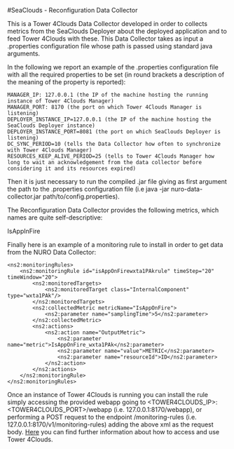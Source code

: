 #SeaClouds - Reconfiguration Data Collector

This is a Tower 4Clouds Data Collector developed in order to
collects metrics from the SeaClouds Deployer about the deployed application and to feed Tower 4Clouds with these.
This Data Collector takes as input a .properties configuration file whose path is passed using standard java arguments.

In the following we report an example of the .properties configuration file with all the required properties to be set (in round brackets a description of the meaning of the property is reported):

    MANAGER_IP: 127.0.0.1 (the IP of the machine hosting the running instance of Tower 4Clouds Manager)
    MANAGER_PORT: 8170 (the port on which Tower 4Clouds Manager is listening)
    DEPLOYER_INSTANCE_IP=127.0.0.1 (the IP of the machine hosting the SeaClouds Deployer instance)
    DEPLOYER_INSTANCE_PORT=8081 (the port on which SeaClouds Deployer is listening)
    DC_SYNC_PERIOD=10 (tells the Data Collector how often to synchronize with Tower 4Clouds Manager)
    RESOURCES_KEEP_ALIVE_PERIOD=25 (tells to Tower 4Clouds Manager how long to wait an acknowledgement from the data collector before considering it and its resources expired)

Then it is just necessary to run the compiled .jar file giving as first argument the path to the .properties configuration file (i.e java -jar nuro-data-collector.jar path/to/config.properties).

The Reconfiguration Data Collector provides the following metrics, which names are quite self-descriptive:

IsAppInFire

Finally here is an example of a monitoring rule to install in order to get data from the NURO Data Collector:

    <ns2:monitoringRules>
        <ns2:monitoringRule id="isAppOnFirewxta1PAkrule" timeStep="20" timeWindow="20">
            <ns2:monitoredTargets>
                <ns2:monitoredTarget class="InternalComponent" type="wxta1PAk"/>
            </ns2:monitoredTargets>
            <ns2:collectedMetric metricName="IsAppOnFire">
                <ns2:parameter name="samplingTime">5</ns2:parameter>
            </ns2:collectedMetric>
            <ns2:actions>
                <ns2:action name="OutputMetric">
                    <ns2:parameter name="metric">IsAppOnFire_wxta1PAk</ns2:parameter>
                    <ns2:parameter name="value">METRIC</ns2:parameter>
                    <ns2:parameter name="resourceId">ID</ns2:parameter>
                </ns2:action>
            </ns2:actions>
        </ns2:monitoringRule>
    </ns2:monitoringRules>

Once an instance of Tower 4Clouds is running you can install the rule simply accessing the provided webapp going to <TOWER4CLOUDS_IP>:<TOWER4CLOUDS_PORT>/webapp (i.e. 127.0.0.1:8170/webapp), or performing a POST request to the endpoint /monitoring-rules (i.e. 127.0.0.1:8170/v1/monitoring-rules) adding the above xml as the request body. [Here](http://deib-polimi.github.io/tower4clouds/) you can find further information about how to access and use Tower 4Clouds.